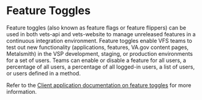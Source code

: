 # Feature Toggles

Feature toggles \(also known as feature flags or feature flippers\) can be used in both vets-api and vets-website to manage unreleased features in a continuous integration environment. Feature toggles enable VFS teams to test out new functionality \(applications, features, VA.gov content pages, Metalsmith\) in the VSP development, staging, or production environments for a set of users. Teams can enable or disable a feature for all users, a percentage of all users, a percentage of all logged-in users, a list of users, or users defined in a method.

Refer to the [Client application documentation on feature toggles](https://department-of-veterans-affairs.github.io/veteran-facing-services-tools/platform/tools/feature-toggles/) for more information.

